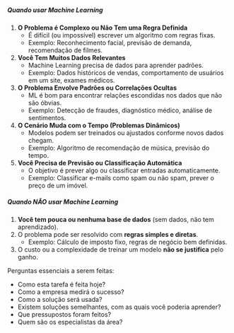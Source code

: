 
##### **Quando usar Machine Learning**

 1. **O Problema é Complexo ou Não Tem uma Regra Definida**
	- É difícil (ou impossível) escrever um algoritmo com regras fixas.
	- Exemplo: Reconhecimento facial, previsão de demanda, recomendação de filmes.
 2. **Você Tem Muitos Dados Relevantes**
	- Machine Learning precisa de dados para aprender padrões.
	- Exemplo: Dados históricos de vendas, comportamento de usuários em um site, exames médicos.
 3. **O Problema Envolve Padrões ou Correlações Ocultas**
	- ML é bom para encontrar relações escondidas nos dados que não são óbvias.
	- Exemplo: Detecção de fraudes, diagnóstico médico, análise de sentimentos.
 4. **O Cenário Muda com o Tempo (Problemas Dinâmicos)**
	- Modelos podem ser treinados ou ajustados conforme novos dados chegam.
	- Exemplo: Algoritmo de recomendação de música, previsão do tempo.
 5. **Você Precisa de Previsão ou Classificação Automática**
	- O objetivo é prever algo ou classificar entradas automaticamente.
	- Exemplo: Classificar e-mails como spam ou não spam, prever o preço de um imóvel.

##### **Quando NÃO usar Machine Learning**

1. **Você tem pouca ou nenhuma base de dados** (sem dados, não tem aprendizado).
2. O problema pode ser resolvido com **regras simples e diretas**.
    - Exemplo: Cálculo de imposto fixo, regras de negócio bem definidas.
3. O custo ou a complexidade de treinar um modelo **não se justifica** pelo ganho.



Perguntas essenciais a serem feitas: 
- Como esta tarefa é feita hoje?
- Como a empresa medirá o sucesso? 
- Como a solução será usada?
- Existem soluções semelhantes, com as quais você poderia aprender?
- Que pressupostos foram feitos?
- Quem são os especialistas da área?